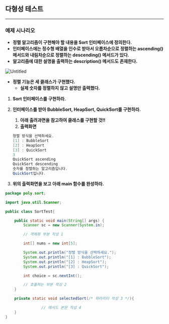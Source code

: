 ## 다형성 테스트

---

### 예제 시나리오

- **정렬 알고리즘이 구현해야 할 내용을 Sort 인터페이스에 정의한다.**
- **인터페이스에는 정수형 배열을 인수로 받아서 오름차순으로 정렬하는 ascending() 메서드와
내림차순으로 정렬하는 descending() 메서드가 있다.**
- **알고리즘에 대한 설명을 출력하는 description() 메서드도 존재한다.**

![Untitled](https://prod-files-secure.s3.us-west-2.amazonaws.com/939ce19d-66ea-446c-87fc-d3eb89fc1b28/08493e45-28d3-47dd-92f5-be249c3c01aa/Untitled.png)

- **정렬 기능은 세 클래스가 구현했다.**
    - **실제 숫자를 정렬하지 않고 설명만 출력했다.**

1. **Sort 인터페이스를 구현하라.**
2. **인터페이스를 받아 BubbleSort, HeapSort, QuickSort를 구현하라.**
    1. **아래 출려과면을 참고하여 클래스를 구현할 것!!**
    2. **출력화면**
    
    ```java
    정렬 방식을 선택하세요.
    [1] : BubbleSort
    [2] : HeapSort
    [3] : QuickSort
    3
    QuickSort ascending
    QuickSort descending
    숫자를 정렬하는 알고리즘입니다.
    QuickSort입니다.
    ```
    
3. **위의 출력화면을 보고 아래 main 함수를 완성하라.**

```java
package poly.sort;

import java.util.Scanner;

public class SortTest{

    public static void main(String[] args) {
        Scanner sc = new Scanner(System.in);

        // 객체화 부분 작성 1

        int[] nums = new int[5];

        System.out.println("정렬 방식을 선택하세요.");
        System.out.println("[1] : BubbleSort");
        System.out.println("[2] : HeapSort");
        System.out.println("[3] : QuickSort");

        int choice = sc.nextInt();

        // 호출하는 부분 작성 2
    }

    private static void selectedSort(/* 파라미터 작성 3 */){

                // 메서드 본문 작성 4
    }
}
```
